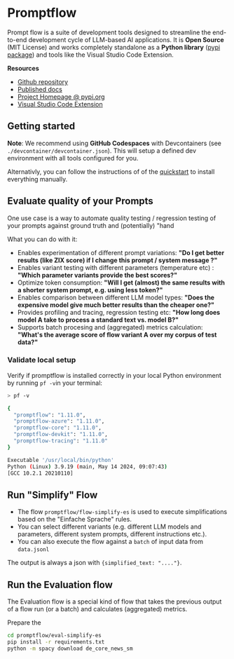 # Promptflow

Prompt flow is a suite of development tools designed to streamline the end-to-end development cycle of LLM-based AI applications.
It is **Open Source** (MIT License) and works completely standalone as a **Python library** ([pypi package](https://pypi.org/project/promptflow/)) and tools like the Visual Studio Code Extension.

**Resources**
- [Github repository](https://github.com/microsoft/promptflow)
- [Published docs](https://microsoft.github.io/promptflow/)
- [Project Homepage @ pypi.org](https://pypi.org/project/promptflow/)
- [Visual Studio Code Extension](https://marketplace.visualstudio.com/items?itemName=prompt-flow.prompt-flow)

## Getting started

**Note**: We recommend using **GitHub Codespaces** with Devcontainers (see `./devcontainer/devcontainer.json`). 
This will setup a defined dev environment with all tools configured for you.

Alternativly, you can follow the instructions of of the [quickstart](https://microsoft.github.io/promptflow/how-to-guides/quick-start.html) to install everything manually.



## Evaluate quality of your Prompts 
One use case is a way to automate quality testing / regression testing of your prompts against ground truth and (potentially) "hand 

What you can do with it:
- Enables experimentation of different prompt variations: __"Do I get better results (like ZIX score) if I change this prompt / system message ?"__
- Enables variant testing with different parameters (temperature etc) : __"Which parameter variants provide the best scores?"__ 
- Optimize token consumption: __"Will I get (almost) the same results with a shorter system prompt, e.g. using less token?"__ 
- Enables comparison between different LLM model types: __"Does the expensive model give much better results than the cheaper one?"__
- Provides profiling and tracing, regression testing etc: __"How long does model A take to process a standard text vs. model B?"__
- Supports batch procesing and (aggregated) metrics calculation: __"What's the average score of flow variant A over my corpus of test data?"__

### Validate local setup
Verify if promptflow is installed correctly in your local Python environment by running `pf -v`in your terminal:
```bash
> pf -v

{
  "promptflow": "1.11.0",
  "promptflow-azure": "1.11.0",
  "promptflow-core": "1.11.0",
  "promptflow-devkit": "1.11.0",
  "promptflow-tracing": "1.11.0"
}

Executable '/usr/local/bin/python'
Python (Linux) 3.9.19 (main, May 14 2024, 09:07:43) 
[GCC 10.2.1 20210110]
```


## Run "Simplify" Flow
- The flow `promptflow/flow-simplify-es` is used to execute simplifications based on the "Einfache Sprache" rules.
- You can select different variants (e.g. different LLM models and parameters, different system prompts, different instructions etc.).
- You can also execute the flow against a `batch` of input data from `data.jsonl`

The output is always a json with `{simplified_text: "...."}`.

## Run the Evaluation flow
The Evaluation flow is a special kind of flow that takes the previous output of a flow run (or a batch) and calculates (aggregated) metrics.

Prepare the 
```bash
cd promptflow/eval-simplify-es
pip install -r requirements.txt
python -m spacy download de_core_news_sm
```

